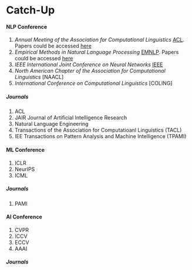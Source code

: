 # Catch-Up

#### NLP Conference <br>
1. _Annual Meeting of the Association for Computational Linguistics_ [ACL](https://2024.aclweb.org/). Papers could be accessed [here](https://aclanthology.org/venues/acl/)
2. _Empirical Methods in Natural Language Processing_ [EMNLP](https://2023.emnlp.org/). Papers could be accessed [here](https://aclanthology.org/events/emnlp-2023/)
3. _IEEE International Joint Conference on Neural Networks_ [IEEE](https://www.ieee.org/conferences/index.html)
4. _North American Chapter of the Association for Computational Linguistics_ [NAACL]
5. _International Conference on Computational Linguistics_ [COLING]


##### Journals
1. ACL
2. JAIR Journal of Artificial Intelligence Research
3. Natural Language Engineering
4. Transactions of the Association for Computatioanl Linguistics (TACL)
5. IEE Transactions on Pattern Analysis and Machine Intelligence (TPAMI)

#### ML Conference
1. ICLR
2. NeurIPS
3. ICML

##### Journals
1. PAMI

#### AI Conference
1. CVPR
2. ICCV
3. ECCV
4. AAAI

##### Journals
